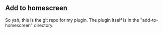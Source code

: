 ## Add to homescreen

So yah, this is the git repo for my plugin. The plugin itself is in the "add-to-homescreen" directory.
